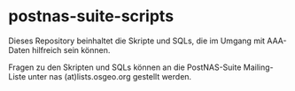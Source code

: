 # postnas-suite-scripts

Dieses Repository beinhaltet die Skripte und SQLs, die im Umgang mit AAA-Daten hilfreich sein können.

Fragen zu den Skripten und SQLs können an die PostNAS-Suite Mailing-Liste unter nas (at)lists.osgeo.org gestellt werden.

